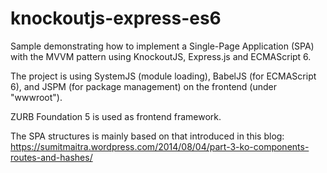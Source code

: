 # knockoutjs-express-es6
Sample demonstrating how to implement a Single-Page Application (SPA) with the MVVM pattern using KnockoutJS, Express.js and ECMAScript 6.

The project is using SystemJS (module loading), BabelJS (for ECMAScript 6), and JSPM (for package management) on the frontend (under "wwwroot").

ZURB Foundation 5 is used as frontend framework.

The SPA structures is mainly based on that introduced in this blog: https://sumitmaitra.wordpress.com/2014/08/04/part-3-ko-components-routes-and-hashes/
